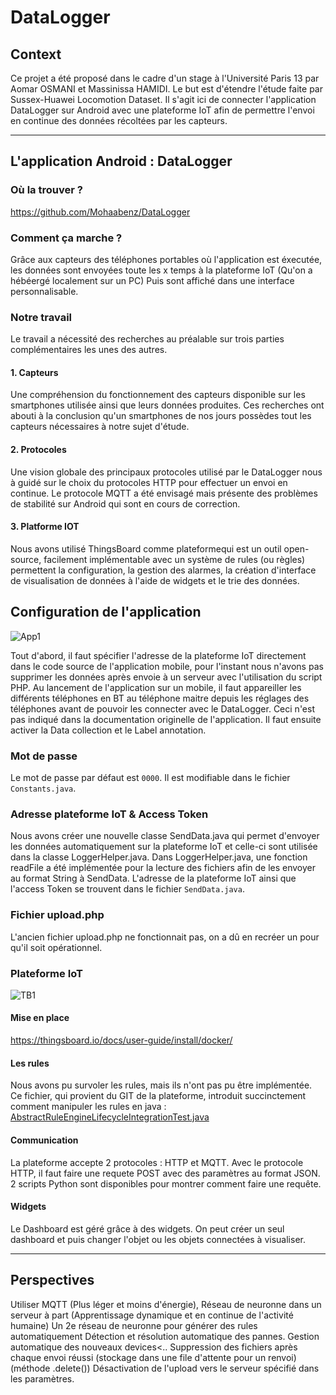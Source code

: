 # DataLogger

## Context

Ce projet a été proposé dans le cadre d'un stage à l'Université Paris 13 par Aomar OSMANI et Massinissa HAMIDI. Le but est d'étendre l'étude faite par Sussex-Huawei Locomotion Dataset. Il s'agit ici de connecter l'application DataLogger sur Android avec une plateforme IoT afin de permettre l'envoi en continue des données récoltées par les capteurs.

--------------------------------------------------------------------------------

## L'application Android : DataLogger

### Où la trouver ?

<https://github.com/Mohaabenz/DataLogger>

### Comment ça marche ?

Grâce aux capteurs des téléphones portables où l'application est éxecutée, les données sont envoyées toute les x temps à la plateforme IoT (Qu'on a hébéergé localement sur un PC) Puis sont affiché dans une interface personnalisable.

### Notre travail

Le travail a nécessité des recherches au préalable sur trois parties complémentaires les unes des autres.

#### 1\. Capteurs

Une compréhension du fonctionnement des capteurs disponible sur les smartphones utilisée ainsi que leurs données produites. Ces recherches ont abouti à la conclusion qu'un smartphones de nos jours possèdes tout les capteurs nécessaires à notre sujet d'étude.

#### 2\. Protocoles

Une vision globale des principaux protocoles utilisé par le DataLogger nous à guidé sur le choix du protocoles HTTP pour effectuer un envoi en continue. Le protocole MQTT a été envisagé mais présente des problèmes de stabilité sur Android qui sont en cours de correction.

#### 3\. Platforme IOT

Nous avons utilisé ThingsBoard comme plateformequi est un outil open-source, facilement implémentable avec un système de rules (ou règles) permettent la configuration, la gestion des alarmes, la création d'interface de visualisation de données à l'aide de widgets et le trie des données.

## Configuration de l'application

![App1]()

Tout d'abord, il faut spécifier l'adresse de la plateforme IoT directement dans le code source de l'application mobile, pour l'instant nous n'avons pas supprimer les données après envoie à un serveur avec l'utilisation du script PHP. Au lancement de l'application sur un mobile, il faut appareiller les différents téléphones en BT au téléphone maitre depuis les réglages des téléphones avant de pouvoir les connecter avec le DataLogger. Ceci n'est pas indiqué dans la documentation originelle de l'application. Il faut ensuite activer la Data collection et le Label annotation.

### Mot de passe

Le mot de passe par défaut est `0000`. Il est modifiable dans le fichier `Constants.java`.

### Adresse plateforme IoT & Access Token

Nous avons créer une nouvelle classe SendData.java qui permet d'envoyer les données automatiquement sur la plateforme IoT et celle-ci sont utilisée dans la classe LoggerHelper.java. Dans LoggerHelper.java, une fonction readFile a été implémentée pour la lecture des fichiers afin de les envoyer au format String à SendData. L'adresse de la plateforme IoT ainsi que l'access Token se trouvent dans le fichier `SendData.java`.

### Fichier upload.php

L'ancien fichier upload.php ne fonctionnait pas, on a dû en recréer un pour qu'il soit opérationnel.

### Plateforme IoT

![TB1](https://sourceforge.net/images/icon_linux.gif)

#### Mise en place

<https://thingsboard.io/docs/user-guide/install/docker/>

#### Les rules

Nous avons pu survoler les rules, mais ils n'ont pas pu être implémentée. Ce fichier, qui provient du GIT de la plateforme, introduit succinctement comment manipuler les rules en java : [AbstractRuleEngineLifecycleIntegrationTest.java](https://github.com/thingsboard/thingsboard/blob/master/application/src/test/java/org/thingsboard/server/rules/lifecycle/AbstractRuleEngineLifecycleIntegrationTest.java)

#### Communication

La plateforme accepte 2 protocoles : HTTP et MQTT. Avec le protocole HTTP, il faut faire une requete POST avec des paramètres au format JSON. 2 scripts Python sont disponibles pour montrer comment faire une requête.

#### Widgets

Le Dashboard est géré grâce à des widgets. On peut créer un seul dashboard et puis changer l'objet ou les objets connectées à visualiser.

--------------------------------------------------------------------------------

## Perspectives

Utiliser MQTT (Plus léger et moins d'énergie), Réseau de neuronne dans un serveur à part (Apprentissage dynamique et en continue de l'activité humaine) Un 2e réseau de neuronne pour générer des rules automatiquement Détection et résolution automatique des pannes. Gestion automatique des nouveaux devices<.. Suppression des fichiers après chaque envoi réussi (stockage dans une file d'attente pour un renvoi)(méthode .delete()) Désactivation de l'upload vers le serveur spécifié dans les paramètres.
